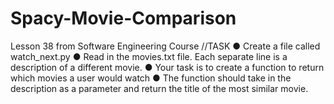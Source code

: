 # Spacy-Movie-Comparison
Lesson 38 from Software Engineering Course
//TASK
● Create a file called watch_next.py
● Read in the movies.txt file. Each separate line is a description of a different movie.
● Your task is to create a function to return which movies a user would watch
● The function should take in the description as a parameter and return the title of the most similar movie.
